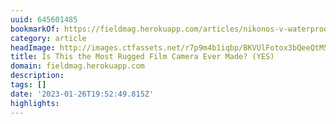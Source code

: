 ```yaml
---
uuid: 645601485
bookmarkOf: https://fieldmag.herokuapp.com/articles/nikonos-v-waterproof-film-camera-review
category: article
headImage: http://images.ctfassets.net/r7p9m4b1iqbp/BKVUlFotox3bQeeQtM5Ch/4488e38e6aedfeca39ebbf762571a09f/Christie-Fitzpatrick-nikonos-v-review-20.jpg?w=1000
title: Is This the Most Rugged Film Camera Ever Made? (YES)
domain: fieldmag.herokuapp.com
description:
tags: []
date: '2023-01-26T19:52:49.815Z'
highlights:
---
```



